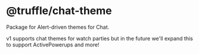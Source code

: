 # @truffle/chat-theme

Package for Alert-driven themes for Chat.

v1 supports chat themes for watch parties but in the future we'll expand this to support ActivePowerups and more!
